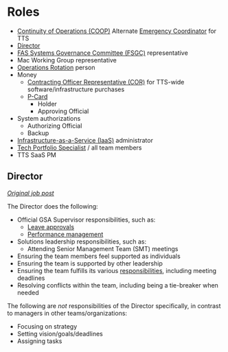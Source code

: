 # Roles

- [Continuity of Operations (COOP)](https://sites.google.com/a/gsa.gov/continuity/home) Alternate [Emergency Coordinator](https://sites.google.com/a/gsa.gov/continuity/home/emergency-coordinators-ecs) for TTS
- [Director](#director)
- [FAS Systems Governance Committee (FSGC)](https://sites.google.com/a/gsa.gov/fas-systems-governance/home) representative
- Mac Working Group representative
- [Operations Rotation](Operations%20Rotation%20-%20Playbook.md) person
- Money
  - [Contracting Officer Representative (COR)](https://docs.google.com/document/d/14xOFvIGwlG0Gbd52o1D4AyJ52RqzHpX91nfEYJKu5qQ/edit) for TTS-wide software/infrastructure purchases
  - [P-Card](https://drive.google.com/drive/folders/1CkxpHq0mDFeAnXlaMQJ9RQOCioVHckgs)
    - Holder
    - Approving Official
- System authorizations
  - Authorizing Official
  - Backup
- [Infrastructure-as-a-Service (IaaS)](https://before-you-ship.18f.gov/infrastructure/) administrator
- [Tech Portfolio Specialist](https://join.tts.gsa.gov/join/technology-portfolio-specialist/) / all team members
- TTS SaaS PM

## Director

_[Original job post](https://join.tts.gsa.gov/join/technology-portfolio-director/)_

The Director does the following:

- Official GSA Supervisor responsibilities, such as:
  - [Leave approvals](https://handbook.18f.gov/leave/)
  - [Performance management](https://handbook.18f.gov/performance-management/)
- Solutions leadership responsibilities, such as:
  - Attending Senior Management Team (SMT) meetings
- Ensuring the team members feel supported as individuals
- Ensuring the team is supported by other leadership
- Ensuring the team fulfills its various [responsibilities](https://handbook.tts.gsa.gov/tech-portfolio/), including meeting deadlines
- Resolving conflicts within the team, including being a tie-breaker when needed

The following are _not_ responsibilities of the Director specifically, in contrast to managers in other teams/organizations:

- Focusing on strategy
- Setting vision/goals/deadlines
- Assigning tasks
